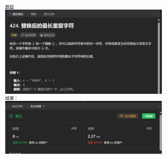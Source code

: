 [题目](https://leetcode.cn/problems/longest-repeating-character-replacement/)
![pic](img.png)
结果：
![pic](result.png)